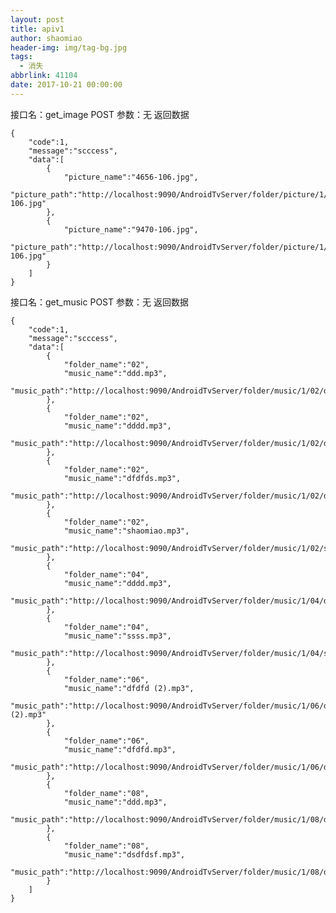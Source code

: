 ```yaml
---
layout: post
title: apiv1
author: shaomiao
header-img: img/tag-bg.jpg
tags:
  - 消失
abbrlink: 41104
date: 2017-10-21 00:00:00
---
```

接口名：get_image
POST
参数：无
返回数据


	{
		"code":1,
		"message":"scccess",
		"data":[
			{
				"picture_name":"4656-106.jpg",
				"picture_path":"http://localhost:9090/AndroidTvServer/folder/picture/1/4656-106.jpg"
			},
			{
				"picture_name":"9470-106.jpg",
				"picture_path":"http://localhost:9090/AndroidTvServer/folder/picture/1/9470-106.jpg"
			}
		]
	}


接口名：get_music
POST
参数：无
返回数据


	{
		"code":1,
		"message":"scccess",
		"data":[
			{
				"folder_name":"02",
				"music_name":"ddd.mp3",
				"music_path":"http://localhost:9090/AndroidTvServer/folder/music/1/02/ddd.mp3"
			},
			{
				"folder_name":"02",
				"music_name":"dddd.mp3",
				"music_path":"http://localhost:9090/AndroidTvServer/folder/music/1/02/dddd.mp3"
			},
			{
				"folder_name":"02",
				"music_name":"dfdfds.mp3",
				"music_path":"http://localhost:9090/AndroidTvServer/folder/music/1/02/dfdfds.mp3"
			},
			{
				"folder_name":"02",
				"music_name":"shaomiao.mp3",
				"music_path":"http://localhost:9090/AndroidTvServer/folder/music/1/02/shaomiao.mp3"
			},
			{
				"folder_name":"04",
				"music_name":"dddd.mp3",
				"music_path":"http://localhost:9090/AndroidTvServer/folder/music/1/04/dddd.mp3"
			},
			{
				"folder_name":"04",
				"music_name":"ssss.mp3",
				"music_path":"http://localhost:9090/AndroidTvServer/folder/music/1/04/ssss.mp3"
			},
			{
				"folder_name":"06",
				"music_name":"dfdfd (2).mp3",
				"music_path":"http://localhost:9090/AndroidTvServer/folder/music/1/06/dfdfd (2).mp3"
			},
			{
				"folder_name":"06",
				"music_name":"dfdfd.mp3",
				"music_path":"http://localhost:9090/AndroidTvServer/folder/music/1/06/dfdfd.mp3"
			},
			{
				"folder_name":"08",
				"music_name":"ddd.mp3",
				"music_path":"http://localhost:9090/AndroidTvServer/folder/music/1/08/ddd.mp3"
			},
			{
				"folder_name":"08",
				"music_name":"dsdfdsf.mp3",
				"music_path":"http://localhost:9090/AndroidTvServer/folder/music/1/08/dsdfdsf.mp3"
			}
		]
	}
